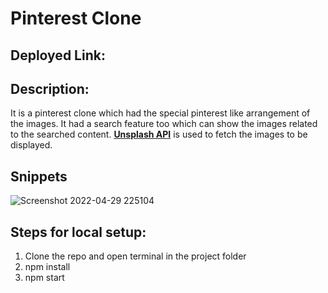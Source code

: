 # Pinterest Clone

## Deployed Link: 

## Description:
It is a pinterest clone which had the special pinterest like arrangement of the images. It had a search feature too which can show the images related to the searched content.
[**Unsplash API**](https://unsplash.com/developers) is used to fetch the images to be displayed.

## Snippets

![Screenshot 2022-04-29 225104](https://user-images.githubusercontent.com/75388661/166326447-52c8bd51-4417-4f83-8f69-91b6b3a0d488.png)

## Steps for local setup:

1. Clone the repo and open terminal in the project folder
2. npm install
3. npm start
